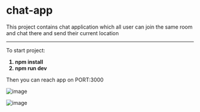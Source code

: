 # chat-app
This project contains chat application which all user can join the same  room and chat there and send their current location
<hr>

To start project:
<strong>
1.  npm install
2.  npm run dev 
</strong>

Then you can reach app on PORT:3000

![image](https://user-images.githubusercontent.com/50241715/219735667-59012c6b-00b2-40d5-a160-a2b40900845f.png)



![image](https://user-images.githubusercontent.com/50241715/219736740-a5711eb9-617e-45fb-b032-147680c6f6b0.png)
